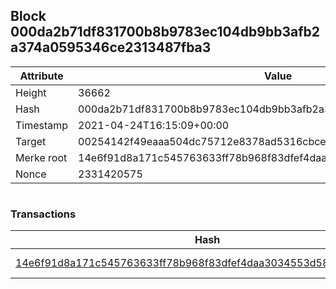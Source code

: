## Block 000da2b71df831700b8b9783ec104db9bb3afb2a374a0595346ce2313487fba3

Attribute | Value
--- | ---
Height | 36662
Hash | 000da2b71df831700b8b9783ec104db9bb3afb2a374a0595346ce2313487fba3
Timestamp | 2021-04-24T16:15:09+00:00
Target | 00254142f49eaaa504dc75712e8378ad5316cbcead634704b3734b6271167cc4
Merke root | 14e6f91d8a171c545763633ff78b968f83dfef4daa3034553d5845a1a8deafa1
Nonce | 2331420575

```

```

### Transactions

Hash | Amount
--- | ---
[14e6f91d8a171c545763633ff78b968f83dfef4daa3034553d5845a1a8deafa1](14e6f91d8a171c545763633ff78b968f83dfef4daa3034553d5845a1a8deafa1.md) | 10.00000000 SKEPTI 
